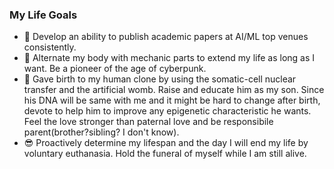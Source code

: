### My Life Goals
- :page_facing_up: Develop an ability to publish academic papers at AI/ML top venues consistently.
- :robot: Alternate my body with mechanic parts to extend my life as long as I want. Be a pioneer of the age of cyberpunk.
- :seedling: Gave birth to my human clone by using the somatic-cell nuclear transfer and the artificial womb. Raise and educate him as my son. Since his DNA will be same with me and it might be hard to change after birth, devote to help him to improve any epigenetic characteristic he wants. Feel the love stronger than paternal love and be responsibile parent(brother?sibling? I don't know).
- :sunglasses: Proactively determine my lifespan and the day I will end my life by voluntary euthanasia. Hold the funeral of myself while I am still alive.

<!--
**nonconvexopt/nonconvexopt** is a ✨ _special_ ✨ repository because its `README.md` (this file) appears on your GitHub profile.

Here are some ideas to get you started:

- 🔭 I’m currently working on ...
- 🌱 I’m currently learning ...
- 👯 I’m looking to collaborate on ...
- 🤔 I’m looking for help with ...
- 💬 Ask me about ...
- 📫 How to reach me: ...
- 😄 Pronouns: ...
- ⚡ Fun fact: ...
-->
